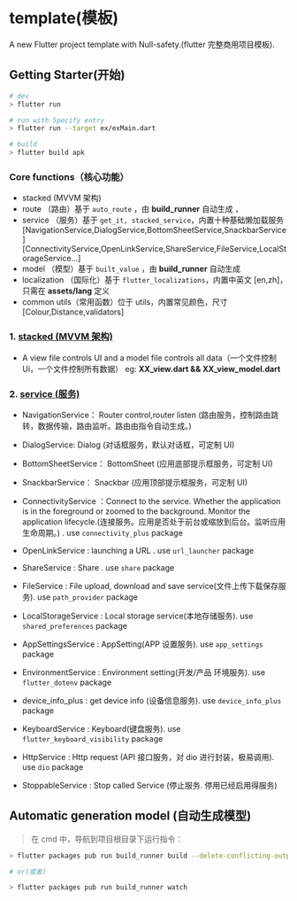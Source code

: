 # template(模板)

A new Flutter project template with Null-safety.(flutter 完整商用项目模板).

## Getting Starter(开始)

```bash
# dev
> flutter run

# run with Specify entry
> flutter run --target ex/exMain.dart

# build
> flutter build apk
```

### Core functions（核心功能）

- stacked (MVVM 架构)
- route （路由）基于 `auto_route` ，由 **build_runner** 自动生成 ，
- service （服务）基于 `get_it, stacked_service`，内置十种基础懒加载服务 [NavigationService,DialogService,BottomSheetService,SnackbarService] [ConnectivityService,OpenLinkService,ShareService,FileService,LocalStorageService...]
- model （模型）基于 `built_value` ，由 **build_runner** 自动生成
- localization （国际化）基于 `flutter_localizations`，内置中英文 [en,zh]，只需在 **assets/lang** 定义
- common utils（常用函数）位于 utils，内置常见颜色，尺寸[Colour,Distance,validators]

### 1. [stacked (MVVM 架构)](https://pub.flutter-io.cn/packages/stacked)

- A view file controls UI and a model file controls all data（一个文件控制 Ui，一个文件控制所有数据） eg: **XX_view.dart && XX_view_model.dart**

### 2. [service (服务)](https://pub.flutter-io.cn/packages/get_it)

- NavigationService： Router control,router listen (路由服务，控制路由跳转，数据传输，路由监听。路由由指令自动生成。)
- DialogService: Dialog (对话框服务，默认对话框，可定制 UI)
- BottomSheetService： BottomSheet (应用底部提示框服务，可定制 UI)
- SnackbarService： Snackbar (应用顶部提示框服务，可定制 UI)

- ConnectivityService ：Connect to the service. Whether the application is in the foreground or zoomed to the background. Monitor the application lifecycle.(连接服务。应用是否处于前台或缩放到后台。监听应用生命周期。) . use `connectivity_plus` package
- OpenLinkService : launching a URL . use `url_launcher` package
- ShareService : Share . use `share` package
- FileService : File upload, download and save service(文件上传下载保存服务). use `path_provider` package
- LocalStorageService : Local storage service(本地存储服务). use `shared_preferences` package
- AppSettingsService : AppSetting(APP 设置服务). use `app_settings` package
- EnvironmentService : Environment setting(开发/产品 环境服务). use `flutter_dotenv` package
- device_info_plus : get device info (设备信息服务). use `device_info_plus` package
- KeyboardService : Keyboard(键盘服务). use `flutter_keyboard_visibility` package
- HttpService : Http request (API 接口服务，对 dio 进行封装，极易调用). use `dio` package
- StoppableService : Stop called Service (停止服务. 停用已经启用得服务)

<!--

## example Features(e 特色展示)

- Automatic generation model ： route, get_it (自动生成模型：自动生成路由，自动注册服务，自动生成模型及转换方法)
- Bluetooth : search, connect, read/write （蓝牙：搜索，连接硬件，读写数据)
- Map ( 地图 )
- Canvas Chart( 图表 )
- Push ( 极光推送 )
- Webview
- MusicXML Score : render, play ( musicxml 加载五线谱: 渲染，播放 ) -->

## Automatic generation model (自动生成模型)

> 在 cmd 中，导航到项目根目录下运行指令：

```bash
> flutter packages pub run build_runner build --delete-conflicting-outputs

# or(或者)

> flutter packages pub run build_runner watch
```
